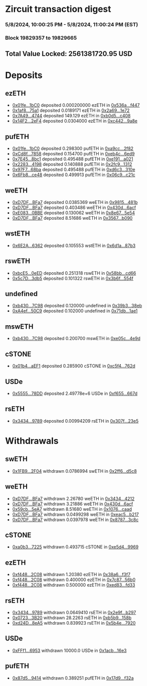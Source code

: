 # Zircuit transaction digest
### 5/8/2024, 10:00:25 PM - 5/8/2024, 11:00:24 PM (EST)
### Block 19829357 to 19829665

## Total Value Locked: 2561381720.95 USD

# Deposits
## ezETH
- [0x01fe...1bC0](https://etherscan.io/address/0x01feC29F4823aF2712E400dC0ec714c69fc31bC0) deposited 0.000200000 ezETH in [0x536a...f447](https://etherscan.io/tx/0x01feC29F4823aF2712E400dC0ec714c69fc31bC0)
- [0x1af8...75a1](https://etherscan.io/address/0x1af8655dee861D6966f3272581D1343a1b4D75a1) deposited 0.0189171 ezETH in [0x2a69...1e72](https://etherscan.io/tx/0x1af8655dee861D6966f3272581D1343a1b4D75a1)
- [0x7A49...4744](https://etherscan.io/address/0x7A493Be5c2ce014cD049Bf178a1ac0Db1B434744) deposited 149.129 ezETH in [0xb0d5...c408](https://etherscan.io/tx/0x7A493Be5c2ce014cD049Bf178a1ac0Db1B434744)
- [0x14F2...2eF4](https://etherscan.io/address/0x14F2D295AAa582bAf4169Bfba9ADf8AF34392eF4) deposited 0.0304000 ezETH in [0xc442...9a8e](https://etherscan.io/tx/0x14F2D295AAa582bAf4169Bfba9ADf8AF34392eF4)
## pufETH
- [0x01fe...1bC0](https://etherscan.io/address/0x01feC29F4823aF2712E400dC0ec714c69fc31bC0) deposited 0.298300 pufETH in [0xa9cc...2f82](https://etherscan.io/tx/0x01feC29F4823aF2712E400dC0ec714c69fc31bC0)
- [0xCd8f...7858](https://etherscan.io/address/0xCd8f6e975f878138370375a759A603aAED097858) deposited 0.154700 pufETH in [0xeb4c...6ed9](https://etherscan.io/tx/0xCd8f6e975f878138370375a759A603aAED097858)
- [0x7E45...8bc1](https://etherscan.io/address/0x7E4564056f941370c7Ed91a8643A9E9893298bc1) deposited 0.495488 pufETH in [0xe191...a021](https://etherscan.io/tx/0x7E4564056f941370c7Ed91a8643A9E9893298bc1)
- [0x2283...4198](https://etherscan.io/address/0x2283e5fC6C6D44e27A37CD55d50b9163aaa24198) deposited 0.140888 pufETH in [0x2fc9...1312](https://etherscan.io/tx/0x2283e5fC6C6D44e27A37CD55d50b9163aaa24198)
- [0x97F7...68ba](https://etherscan.io/address/0x97F71f70DfF89EDe72cD5e4906BAf06a243a68ba) deposited 0.495488 pufETH in [0xd6c3...310e](https://etherscan.io/tx/0x97F71f70DfF89EDe72cD5e4906BAf06a243a68ba)
- [0x6Fb8...ce48](https://etherscan.io/address/0x6Fb8A240b4c0c8544b0849D5A38cB415E8eBce48) deposited 0.499913 pufETH in [0x06c9...c21c](https://etherscan.io/tx/0x6Fb8A240b4c0c8544b0849D5A38cB415E8eBce48)
## weETH
- [0xD7DF...BFa7](https://etherscan.io/address/0xD7DF7E085214743530afF339aFC420c7c720BFa7) deposited 0.0385369 weETH in [0x9815...481b](https://etherscan.io/tx/0xD7DF7E085214743530afF339aFC420c7c720BFa7)
- [0xD7DF...BFa7](https://etherscan.io/address/0xD7DF7E085214743530afF339aFC420c7c720BFa7) deposited 0.403486 weETH in [0x430d...6acf](https://etherscan.io/tx/0xD7DF7E085214743530afF339aFC420c7c720BFa7)
- [0xE083...0BBE](https://etherscan.io/address/0xE083Fa7859a7758f3961F7e3Aa233B8ae4050BBE) deposited 0.130062 weETH in [0x8e67...5e54](https://etherscan.io/tx/0xE083Fa7859a7758f3961F7e3Aa233B8ae4050BBE)
- [0xD7DF...BFa7](https://etherscan.io/address/0xD7DF7E085214743530afF339aFC420c7c720BFa7) deposited 8.51686 weETH in [0x3567...b090](https://etherscan.io/tx/0xD7DF7E085214743530afF339aFC420c7c720BFa7)
## wstETH
- [0x6E2A...6362](https://etherscan.io/address/0x6E2A497a065674AB8b129fD7DdB301c6243C6362) deposited 0.105553 wstETH in [0x6d1a...87b3](https://etherscan.io/tx/0x6E2A497a065674AB8b129fD7DdB301c6243C6362)
## rswETH
- [0xbcE5...0eED](https://etherscan.io/address/0xbcE52FCCE504DB19Ae99a3dA0840b275300b0eED) deposited 0.251318 rswETH in [0x58bb...cd66](https://etherscan.io/tx/0xbcE52FCCE504DB19Ae99a3dA0840b275300b0eED)
- [0x5c7D...3db5](https://etherscan.io/address/0x5c7D849004Bc50354b2125a324e46aD5667A3db5) deposited 0.101322 rswETH in [0x3b6f...554f](https://etherscan.io/tx/0x5c7D849004Bc50354b2125a324e46aD5667A3db5)
## undefined
- [0xb430...7C98](https://etherscan.io/address/0xb430Ed4444F0C8dF64eBe8768208f885FC827C98) deposited 0.120000 undefined in [0x39b3...38eb](https://etherscan.io/tx/0xb430Ed4444F0C8dF64eBe8768208f885FC827C98)
- [0xA4ef...50C9](https://etherscan.io/address/0xA4efD574dC61e954C277755fe96189273fFE50C9) deposited 0.102000 undefined in [0x71db...1ae1](https://etherscan.io/tx/0xA4efD574dC61e954C277755fe96189273fFE50C9)
## mswETH
- [0xb430...7C98](https://etherscan.io/address/0xb430Ed4444F0C8dF64eBe8768208f885FC827C98) deposited 0.200700 mswETH in [0xe05c...4e9d](https://etherscan.io/tx/0xb430Ed4444F0C8dF64eBe8768208f885FC827C98)
## cSTONE
- [0x01b4...aEF1](https://etherscan.io/address/0x01b49D881894ae6E448586f83B2b73CA652CaEF1) deposited 0.285900 cSTONE in [0xc5f4...762d](https://etherscan.io/tx/0x01b49D881894ae6E448586f83B2b73CA652CaEF1)
## USDe
- [0x5555...78DD](https://etherscan.io/address/0x5555551fc55B8800db43B69a3C4F468d413578DD) deposited 2.49778e+6 USDe in [0xf655...667d](https://etherscan.io/tx/0x5555551fc55B8800db43B69a3C4F468d413578DD)
## rsETH
- [0x3434...9789](https://etherscan.io/address/0x34349c5569e7B846c3558961552D2202760A9789) deposited 0.00994209 rsETH in [0x307f...23e5](https://etherscan.io/tx/0x34349c5569e7B846c3558961552D2202760A9789)
# Withdrawals
## swETH
- [0x1FB9...2F04](https://etherscan.io/address/0x1FB99c83110726B40ba6bacE5044580675d22F04) withdrawn 0.0786994 swETH in [0x2ff6...d5c8](https://etherscan.io/tx/0x1FB99c83110726B40ba6bacE5044580675d22F04)
## weETH
- [0xD7DF...BFa7](https://etherscan.io/address/0xD7DF7E085214743530afF339aFC420c7c720BFa7) withdrawn 2.26780 weETH in [0x3434...4212](https://etherscan.io/tx/0xD7DF7E085214743530afF339aFC420c7c720BFa7)
- [0xD7DF...BFa7](https://etherscan.io/address/0xD7DF7E085214743530afF339aFC420c7c720BFa7) withdrawn 3.21886 weETH in [0x430d...6acf](https://etherscan.io/tx/0xD7DF7E085214743530afF339aFC420c7c720BFa7)
- [0x59cb...5eA7](https://etherscan.io/address/0x59cbc6164C4210E732442BAe3D762BF1E16E5eA7) withdrawn 8.51680 weETH in [0x1076...caad](https://etherscan.io/tx/0x59cbc6164C4210E732442BAe3D762BF1E16E5eA7)
- [0xD7DF...BFa7](https://etherscan.io/address/0xD7DF7E085214743530afF339aFC420c7c720BFa7) withdrawn 0.0499298 weETH in [0xeac5...b217](https://etherscan.io/tx/0xD7DF7E085214743530afF339aFC420c7c720BFa7)
- [0xD7DF...BFa7](https://etherscan.io/address/0xD7DF7E085214743530afF339aFC420c7c720BFa7) withdrawn 0.0397978 weETH in [0x8787...3c8c](https://etherscan.io/tx/0xD7DF7E085214743530afF339aFC420c7c720BFa7)
## cSTONE
- [0xa0b3...7225](https://etherscan.io/address/0xa0b3ED02E2D0aa22e2e370442aE0b070218A7225) withdrawn 0.493715 cSTONE in [0xe5d4...9969](https://etherscan.io/tx/0xa0b3ED02E2D0aa22e2e370442aE0b070218A7225)
## ezETH
- [0xf448...2C08](https://etherscan.io/address/0xf448F229de049B979094Ce99147EF89049382C08) withdrawn 1.20380 ezETH in [0x38a6...f3f7](https://etherscan.io/tx/0xf448F229de049B979094Ce99147EF89049382C08)
- [0xf448...2C08](https://etherscan.io/address/0xf448F229de049B979094Ce99147EF89049382C08) withdrawn 0.400000 ezETH in [0x7c87...56b0](https://etherscan.io/tx/0xf448F229de049B979094Ce99147EF89049382C08)
- [0xf448...2C08](https://etherscan.io/address/0xf448F229de049B979094Ce99147EF89049382C08) withdrawn 0.500000 ezETH in [0xed83...fd33](https://etherscan.io/tx/0xf448F229de049B979094Ce99147EF89049382C08)
## rsETH
- [0x3434...9789](https://etherscan.io/address/0x34349c5569e7B846c3558961552D2202760A9789) withdrawn 0.0649410 rsETH in [0x2e9f...b297](https://etherscan.io/tx/0x34349c5569e7B846c3558961552D2202760A9789)
- [0x0723...3B20](https://etherscan.io/address/0x0723c74793E6A30eE70dE84f2aBFa53B954F3B20) withdrawn 28.2263 rsETH in [0xb5b9...158b](https://etherscan.io/tx/0x0723c74793E6A30eE70dE84f2aBFa53B954F3B20)
- [0xd24D...8eA5](https://etherscan.io/address/0xd24DD11B6BcA2C119321f2acB29AD1B45eF98eA5) withdrawn 0.839923 rsETH in [0x5b4e...7920](https://etherscan.io/tx/0xd24DD11B6BcA2C119321f2acB29AD1B45eF98eA5)
## USDe
- [0xFFf1...6953](https://etherscan.io/address/0xFFf1b384722D2D4E73aBfD470B1E4c42366A6953) withdrawn 10000.0 USDe in [0x1acb...16e3](https://etherscan.io/tx/0xFFf1b384722D2D4E73aBfD470B1E4c42366A6953)
## pufETH
- [0x87d5...9414](https://etherscan.io/address/0x87d58Cd6fa7258a78b8C32468e021b37E9f39414) withdrawn 0.389251 pufETH in [0x17d9...f32a](https://etherscan.io/tx/0x87d58Cd6fa7258a78b8C32468e021b37E9f39414)
